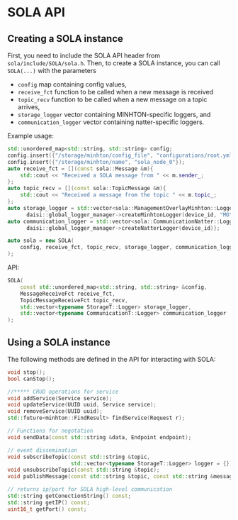 # SOLA API

## Creating a SOLA instance

First, you need to include the SOLA API header from `sola/include/SOLA/sola.h`.
Then, to create a SOLA instance, you can call `SOLA(...)` with the parameters

* `config` map containing config values,
* `receive_fct` function to be called when a new message is received
* `topic_recv` function to be called when a new message on a topic arrives,
* `storage_logger` vector containing MINHTON-specific loggers, and
* `communication_logger` vector containing natter-specific loggers.

Example usage:

```cpp
std::unordered_map<std::string, std::string> config;
config.insert({"/storage/minhton/config_file", "configurations/root.yml"});
config.insert({"/storage/minhton/name", "sola_node_0"});
auto receive_fct = [](const sola::Message &m){
    std::cout << "Received a SOLA message from " << m.sender_;
};
auto topic_recv = [](const sola::TopicMessage &m){
    std::cout << "Received a message from the topic " << m.topic_;
};
auto storage_logger = std::vector<sola::ManagementOverlayMinhton::Logger>{
      daisi::global_logger_manager->createMinhtonLogger(device_id, "MO")};
auto communication_logger = std::vector<sola::CommunicationNatter::Logger>{
      daisi::global_logger_manager->createNatterLogger(device_id)};

auto sola = new SOLA(
    config, receive_fct, topic_recv, storage_logger, communication_logger
);
```

API:

```cpp
SOLA(
    const std::unordered_map<std::string, std::string> &config,
    MessageReceiveFct receive_fct,
    TopicMessageReceiveFct topic_recv,
    std::vector<typename StorageT::Logger> storage_logger,
    std::vector<typename CommunicationT::Logger> communication_logger
);
```

## Using a SOLA instance

The following methods are defined in the API for interacting with SOLA:

```cpp
void stop();
bool canStop();

//***** CRUD operations for service
void addService(Service service);
void updateService(UUID uuid, Service service);
void removeService(UUID uuid);
std::future<minhton::FindResult> findService(Request r);

// Functions for negotation
void sendData(const std::string &data, Endpoint endpoint);

// event dissemination
void subscribeTopic(const std::string &topic,
                    std::vector<typename StorageT::Logger> logger = {});
void unsubscribeTopic(const std::string &topic);
void publishMessage(const std::string &topic, const std::string &message);

// returns ip/port for SOLA high-level communication
std::string getConectionString() const;
std::string getIP() const;
uint16_t getPort() const;
```
